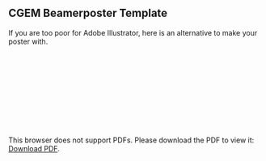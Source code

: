 ## CGEM Beamerposter Template

If you are too poor for Adobe Illustrator, here is an alternative to make your poster with.

<object data="poster-template.pdf" type="application/pdf" width="700px" height="700px">
    <embed src="poster-template.pdf">
        <p>This browser does not support PDFs. Please download the PDF to view it: <a href="poster-template.pdf">Download PDF</a>.</p>
    </embed>
</object>
